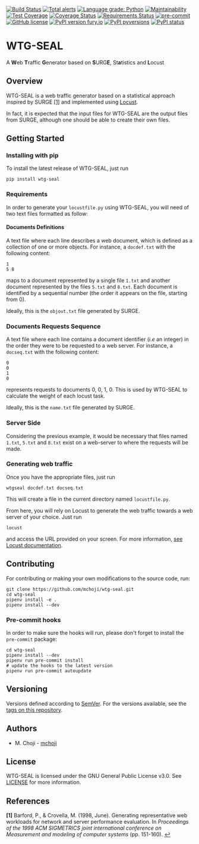 [![Build Status](https://travis-ci.com/mchoji/wtg-seal.svg?branch=master)](https://travis-ci.com/mchoji/wtg-seal)
[![Total alerts](https://img.shields.io/lgtm/alerts/g/mchoji/wtg-seal.svg?logo=lgtm&logoWidth=18)](https://lgtm.com/projects/g/mchoji/wtg-seal/alerts/)
[![Language grade: Python](https://img.shields.io/lgtm/grade/python/g/mchoji/wtg-seal.svg?logo=lgtm&logoWidth=18)](https://lgtm.com/projects/g/mchoji/wtg-seal/context:python)
[![Maintainability](https://api.codeclimate.com/v1/badges/2ad3251ae12e112ae33e/maintainability)](https://codeclimate.com/github/mchoji/wtg-seal/maintainability)
[![Test Coverage](https://api.codeclimate.com/v1/badges/2ad3251ae12e112ae33e/test_coverage)](https://codeclimate.com/github/mchoji/wtg-seal/test_coverage)
[![Coverage Status](https://coveralls.io/repos/github/mchoji/wtg-seal/badge.svg?branch=master)](https://coveralls.io/github/mchoji/wtg-seal?branch=master)
[![Requirements Status](https://requires.io/github/mchoji/wtg-seal/requirements.svg?branch=master)](https://requires.io/github/mchoji/wtg-seal/requirements/?branch=master)
[![pre-commit](https://img.shields.io/badge/pre--commit-enabled-brightgreen?logo=pre-commit&logoColor=white)](https://github.com/pre-commit/pre-commit)
[![GitHub license](https://img.shields.io/github/license/mchoji/wtg-seal)](https://github.com/mchoji/wtg-seal/blob/master/LICENSE.txt)
[![PyPI version fury.io](https://badge.fury.io/py/wtg-seal.svg)](https://pypi.python.org/pypi/wtg-seal/)
[![PyPI pyversions](https://img.shields.io/pypi/pyversions/wtg-seal.svg)](https://pypi.python.org/pypi/wtg-seal/)
[![PyPI status](https://img.shields.io/pypi/status/wtg-seal.svg)](https://pypi.python.org/pypi/wtg-seal/)

# WTG-SEAL
A **W**eb **T**raffic **G**enerator based on **S**URG**E**, St**a**tistics and
**L**ocust

## Overview
WTG-SEAL is a web traffic generator based on a statistical approach inspired
by SURGE <span id="a1">[[1]](#f1)</span> and implemented using
[Locust](https://github.com/locustio/locust).

In fact, it is expected that the input files for WTG-SEAL are the output files
from SURGE, although one should be able to create their own files.

## Getting Started

### Installing with pip
To install the latest release of WTG-SEAL, just run

```shell
pip install wtg-seal
```

### Requirements
In order to generate your `locustfile.py` using WTG-SEAL, you will need of two
text files formatted as follow:

#### Documents Definitions
A text file where each line describes a web document, which is defined as a
collection of one or more objects. For instance, a `docdef.txt` with the
following content:

```
1
5 8
```

maps to a document represented by a single file `1.txt` and another document
represented by the files `5.txt` and `8.txt`. Each document is identified by a
sequential number (the order it appears on the file, starting from 0).

Ideally, this is the `objout.txt` file generated by SURGE.

### Documents Requests Sequence
A text file where each line contains a document identifier (*i.e* an integer) in
the order they were to be requested to a web server. For instance, a
`docseq.txt` with the following content:

```
0
0
1
0
```

represents requests to documents 0, 0, 1, 0. This is used by WTG-SEAL to
calculate the weight of each locust task.

Ideally, this is the `name.txt` file generated by SURGE.

### Server Side
Considering the previous example, it would be necessary that files named
`1.txt`, `5.txt` and `8.txt` exist on a web-server to where the requests will be
made.

### Generating web traffic
Once you have the appropriate files, just run

```shell
wtgseal docdef.txt docseq.txt
```

This will create a file in the current directory named `locustfile.py`.

From here, you will rely on Locust to generate the web traffic towards a web
server of your choice. Just run

```shell
locust
```

and access the URL provided on your screen. For more information, [see Locust
documentation](https://docs.locust.io/en/stable/).

## Contributing
For contributing or making your own modifications to the source code, run:

```shell
git clone https://github.com/mchoji/wtg-seal.git
cd wtg-seal
pipenv install -e .
pipenv install --dev
```

### Pre-commit hooks
In order to make sure the hooks will run, please don't forget to install the
`pre-commit` package:

```shell
cd wtg-seal
pipenv install --dev
pipenv run pre-commit install
# update the hooks to the latest version
pipenv run pre-commit autoupdate
```

## Versioning
Versions defined according to [SemVer](https://semver.org). For the versions
available, see the [tags on this repository](https://github.com/mchoji/wtg-seal/tags).

## Authors
- M. Choji - [mchoji](https://github.com/mchoji)

## License
WTG-SEAL is licensed under the GNU General Public License v3.0.
See [LICENSE](LICENSE.txt) for more information.

## References
<b id="f1">[1]</b> Barford, P., & Crovella, M. (1998, June). Generating
representative web workloads for network and server performance evaluation.
In *Proceedings of the 1998 ACM SIGMETRICS joint international conference on
Measurement and modeling of computer systems* (pp. 151-160). [↩](#a1)
